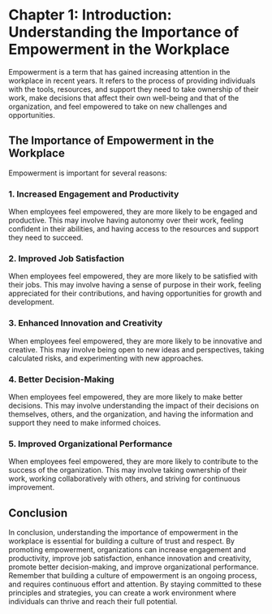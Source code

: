 Chapter 1: Introduction: Understanding the Importance of Empowerment in the Workplace
=====================================================================================

Empowerment is a term that has gained increasing attention in the workplace in recent years. It refers to the process of providing individuals with the tools, resources, and support they need to take ownership of their work, make decisions that affect their own well-being and that of the organization, and feel empowered to take on new challenges and opportunities.

The Importance of Empowerment in the Workplace
----------------------------------------------

Empowerment is important for several reasons:

### 1. Increased Engagement and Productivity

When employees feel empowered, they are more likely to be engaged and productive. This may involve having autonomy over their work, feeling confident in their abilities, and having access to the resources and support they need to succeed.

### 2. Improved Job Satisfaction

When employees feel empowered, they are more likely to be satisfied with their jobs. This may involve having a sense of purpose in their work, feeling appreciated for their contributions, and having opportunities for growth and development.

### 3. Enhanced Innovation and Creativity

When employees feel empowered, they are more likely to be innovative and creative. This may involve being open to new ideas and perspectives, taking calculated risks, and experimenting with new approaches.

### 4. Better Decision-Making

When employees feel empowered, they are more likely to make better decisions. This may involve understanding the impact of their decisions on themselves, others, and the organization, and having the information and support they need to make informed choices.

### 5. Improved Organizational Performance

When employees feel empowered, they are more likely to contribute to the success of the organization. This may involve taking ownership of their work, working collaboratively with others, and striving for continuous improvement.

Conclusion
----------

In conclusion, understanding the importance of empowerment in the workplace is essential for building a culture of trust and respect. By promoting empowerment, organizations can increase engagement and productivity, improve job satisfaction, enhance innovation and creativity, promote better decision-making, and improve organizational performance. Remember that building a culture of empowerment is an ongoing process, and requires continuous effort and attention. By staying committed to these principles and strategies, you can create a work environment where individuals can thrive and reach their full potential.
